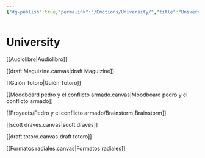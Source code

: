 ```yaml
---
{"dg-publish":true,"permalink":"/Emotions/University/","title":"University","updated":"2024-03-06T13:53:17.379-05:00"}
---
```



# University

[[Audiolibro\|Audiolibro]]

[[draft Maguizine.canvas\|draft Maguizine]]

[[Guión Totoro\|Guión Totoro]]

[[Moodboard pedro y el conflicto armado.canvas|Moodboard pedro y el conflicto armado]]

[[Proyects/Pedro y el conflicto armado/Brainstorm\|Brainstorm]]

[[scott draves.canvas\|scott draves]]

[[draft totoro.canvas\|draft totoro]]

[[Formatos radiales.canvas\|Formatos radiales]]
